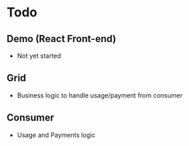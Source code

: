 # Todo

## Demo (React Front-end)

* Not yet started

## Grid

* Business logic to handle usage/payment from consumer

## Consumer

* Usage and Payments logic
